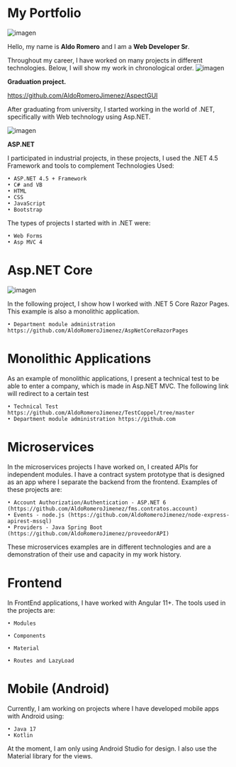 # My Portfolio

![imagen](https://github.com/AldoRomeroJimenez/MyPortfolio/assets/112647926/8ac12492-bb93-4c6b-b839-c6a355a0024a)

Hello, my name is **Aldo Romero** and I am a **Web Developer Sr**.

Throughout my career, I have worked on many projects in different technologies. Below, I will show my work in chronological order.
![imagen](https://github.com/AldoRomeroJimenez/MyPortfolio/assets/112647926/16c4ce8e-601c-4651-a389-2a3caf98beb1)

**Graduation project.**

https://github.com/AldoRomeroJimenez/AspectGUI

After graduating from university, I started working in the world of .NET, specifically with Web technology using Asp.NET.



![imagen](https://github.com/AldoRomeroJimenez/MyPortfolio/assets/112647926/6d914b07-16e6-4c85-bbe1-698e7085a95f)




**ASP.NET**

I participated in industrial projects, in these projects, I used the .NET 4.5 Framework and tools to complement Technologies Used:

    • ASP.NET 4.5 + Framework
    • C# and VB
    • HTML
    • CSS
    • JavaScript
    • Bootstrap

The types of projects I started with in .NET were:
    
    • Web Forms
    • Asp MVC 4

# Asp.NET Core
![imagen](https://github.com/AldoRomeroJimenez/MyPortfolio/assets/112647926/20bf479b-1deb-4126-ae6a-39030094cb92)

In the following project, I show how I worked with .NET 5 Core Razor Pages. This example is also a monolithic application.

    • Department module administration https://github.com/AldoRomeroJimenez/AspNetCoreRazorPages

# Monolithic Applications
As an example of monolithic applications, I present a technical test to be able to enter a company, which is made in Asp.NET MVC. The following link will redirect to a certain test

    • Technical Test https://github.com/AldoRomeroJimenez/TestCoppel/tree/master
    • Department module administration https://github.com


# Microservices
In the microservices projects I have worked on, I created APIs for independent modules. I have a contract system prototype that is designed as an app where I separate the backend from the frontend. Examples of these projects are:

    • Account Authorization/Authentication - ASP.NET 6 (https://github.com/AldoRomeroJimenez/fms.contratos.account)
    • Events - node.js (https://github.com/AldoRomeroJimenez/node-express-apirest-mssql)
    • Providers - Java Spring Boot (https://github.com/AldoRomeroJimenez/proveedorAPI)

These microservices examples are in different technologies and are a demonstration of their use and capacity in my work history.

# Frontend
In FrontEnd applications, I have worked with Angular 11+. The tools used in the projects are:

    • Modules
    
    • Components
    
    • Material
    
    • Routes and LazyLoad

# Mobile (Android)
Currently, I am working on projects where I have developed mobile apps with Android using:

    • Java 17
    • Kotlin

At the moment, I am only using Android Studio for design. I also use the Material library for the views.

